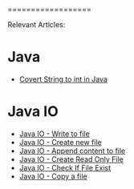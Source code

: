 ==================

Relevant Articles:

# Java

* [Covert String to int in Java](https://frontbackend.com/java/covert-string-to-int-in-java)


# Java IO

* [Java IO - Write to file](https://frontbackend.com/java/java-io-write-to-file)
* [Java IO - Create new file](https://frontbackend.com/java/java-io-create-new-file)
* [Java IO - Append content to file](https://frontbackend.com/java/java-io-append-content-to-file)
* [Java IO - Create Read Only File](https://frontbackend.com/java/java-io-create-read-only-file)
* [Java IO - Check If File Exist](https://frontbackend.com/java/java-io-check-if-file-exist)
* [Java IO - Copy a file](https://frontbackend.com/java/java-io-copy-a-file)

